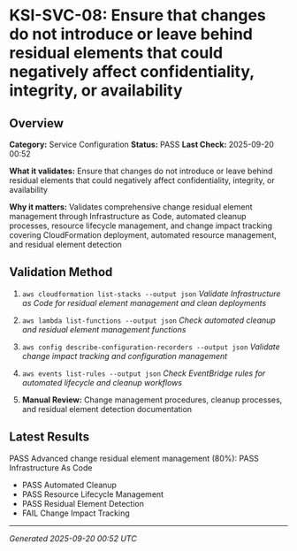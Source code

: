 # KSI-SVC-08: Ensure that changes do not introduce or leave behind residual elements that could negatively affect confidentiality, integrity, or availability

## Overview

**Category:** Service Configuration
**Status:** PASS
**Last Check:** 2025-09-20 00:52

**What it validates:** Ensure that changes do not introduce or leave behind residual elements that could negatively affect confidentiality, integrity, or availability

**Why it matters:** Validates comprehensive change residual element management through Infrastructure as Code, automated cleanup processes, resource lifecycle management, and change impact tracking covering CloudFormation deployment, automated resource management, and residual element detection

## Validation Method

1. `aws cloudformation list-stacks --output json`
   *Validate Infrastructure as Code for residual element management and clean deployments*

2. `aws lambda list-functions --output json`
   *Check automated cleanup and residual element management functions*

3. `aws config describe-configuration-recorders --output json`
   *Validate change impact tracking and configuration management*

4. `aws events list-rules --output json`
   *Check EventBridge rules for automated lifecycle and cleanup workflows*

5. **Manual Review:** Change management procedures, cleanup processes, and residual element detection documentation

## Latest Results

PASS Advanced change residual element management (80%): PASS Infrastructure As Code
- PASS Automated Cleanup
- PASS Resource Lifecycle Management
- PASS Residual Element Detection
- FAIL Change Impact Tracking

---
*Generated 2025-09-20 00:52 UTC*